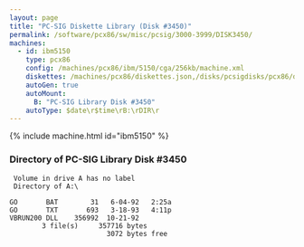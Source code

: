 ```yaml
---
layout: page
title: "PC-SIG Diskette Library (Disk #3450)"
permalink: /software/pcx86/sw/misc/pcsig/3000-3999/DISK3450/
machines:
  - id: ibm5150
    type: pcx86
    config: /machines/pcx86/ibm/5150/cga/256kb/machine.xml
    diskettes: /machines/pcx86/diskettes.json,/disks/pcsigdisks/pcx86/diskettes.json
    autoGen: true
    autoMount:
      B: "PC-SIG Library Disk #3450"
    autoType: $date\r$time\rB:\rDIR\r
---
```


{% include machine.html id="ibm5150" %}

### Directory of PC-SIG Library Disk #3450

     Volume in drive A has no label
     Directory of A:\

    GO       BAT        31   6-04-92   2:25a
    GO       TXT       693   3-18-93   4:11p
    VBRUN200 DLL    356992  10-21-92
            3 file(s)     357716 bytes
                            3072 bytes free
